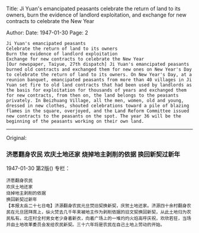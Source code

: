 Title: Ji Yuan's emancipated peasants celebrate the return of land to its owners, burn the evidence of landlord exploitation, and exchange for new contracts to celebrate the New Year

Author:
Date: 1947-01-30
Page: 2

    Ji Yuan's emancipated peasants
    Celebrate the return of land to its owners
    Burn the evidence of landlord exploitation
    Exchange for new contracts to celebrate the New Year
    [Our newspaper, Taiyue, 27th dispatch] Ji Yuan's emancipated peasants burned old contracts and exchanged them for new ones on New Year's Day to celebrate the return of land to its owners. On New Year's Day, at a reunion banquet, emancipated peasants from more than 40 villages in Ji Yuan set fire to old land contracts that had been used by landlords as the basis for exploitation for thousands of years and exchanged them for new contracts, from then on, the land belongs to the peasants privately. In Beizhuang Village, all the men, women, old and young, dressed in new clothes, shouted celebrations toward a pile of blazing flames in the square, overjoyed, and the Land Reform Committee issued new contracts to the peasants on the spot. The year 36 will be the beginning of the peasants working on their own land.



<hr /> 

Original: 


### 济愿翻身农民  欢庆土地还家  烧掉地主剥削的依据  换回新契过新年

1947-01-30
第2版()
专栏：

    济愿翻身农民
    欢庆土地还家
    烧掉地主剥削的依据
    换回新契过新年
    【本报太岳二十七日电】济源翻身农民元旦焚旧契换新契，庆贺土地还家。济源四十余村翻身农民在元旦团拜席上，纵火焚去几千年来被地主作为剥削依据的旧文契换回新契，从此土地归为农民私有。北庄村全村男女老少身着新衣，向着广场上的一堆灼灼火焰高呼庆祝，欢欣若狂，当场并由土地改革委员会发给农民新契。三十六年将是农民在自己土地上劳动的开始。
